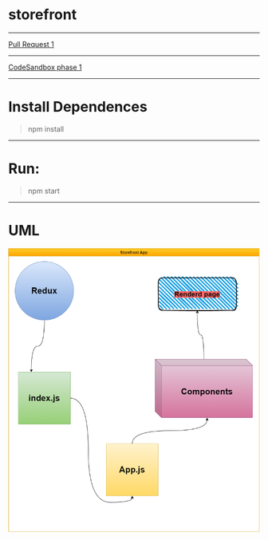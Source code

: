 # storefront

---
[Pull Request 1](https://github.com/ibrahemomari/storefront/pull/2)



---

[CodeSandbox phase 1]()



---

Install Dependences
===
>npm install

---
Run:
===
>npm start
---
UML
==





![](src/Images/UML.png)
